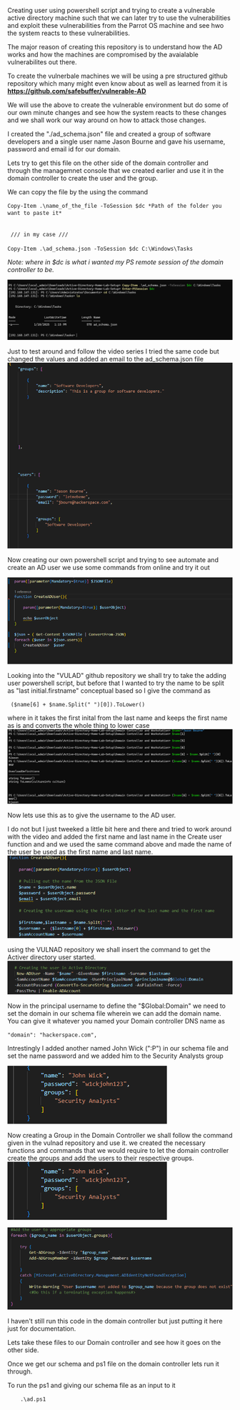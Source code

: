 Creating user using powershell script and trying to create a vulnerable active directory machine such that we can later try to use the vulnerabilities and exploit these vulnerabilities from the Parrot OS machine and see hwo the system reacts to these vulnerabilities. 

The major reason of creating this repository is to understand how the AD works and how the machines are compromised by the avaialable vulnerabilites out there. 

To create the vulnerbale machines we will be using a pre structured github repository which many might even know about as well as learned from it is **https://github.com/safebuffer/vulnerable-AD**

We will use the above to create the vulnerable environment but do some of our own minute changes and see how the system reacts to these changes and we shall work our way around on how to attack those changes.


I created the "./ad_schema.json" file and created a group of software developers and a single user name Jason Bourne and gave his username, password and email id for our domain. 

Lets try to get this file on the other side of the domain controller and through the managemnet console that we created earlier and use it in the domain controller to create the user and the group.

We can copy the file by the using the command 

```shell
Copy-Item .\name_of_the_file -ToSession $dc *Path of the folder you want to paste it*
 
 
 /// in my case ///

Copy-Item .\ad_schema.json -ToSession $dc C:\Windows\Tasks

```
*Note: where in $dc is what i wanted my PS remote session of the domain controller to be.*

![Copying the json file](./media/useradding.png)

Just to test around and follow the video series I tried the same code but changed the values and added an email to the ad_schema.json file
![adding the names to the json](json.png) 

Now creating our own powershell script and trying to see automate and create an AD user we use some commands from online and try it out 

![powershell](image.png)

Looking into the "VULAD" github repository we shall try to take the adding user powershell script, but before that I wanted to try the name to be split as "last initial.firstname" conceptual based so I give the command as 

```shell
 ($name[6] + $name.Split(" ")[0]).ToLower()

 ```

 where in it takes the first inital from the last name and keeps the first name as is and converts the whole thing to lower case 
 ![alt text](image-1.png)

 Now lets use this as to give the username to the AD user.

I do not but I just tweeked a little bit here and there and tried to work around with the video and  added the first name and last name in the Create user function and and we used the same command above and made the name of the user be used as the first name and last name.
![alt text](image-3.png)

using the VULNAD repository we shall insert the command to get the Activer directory user started.
![alt text](image-4.png)

Now in the principal username to define the "$Global:Domain" we need to set the domain in our schema file wherein we can add the domain name. You can give it whatever you named your Domain controller DNS name as

```shell
"domain": "hackerspace.com",
```
Intrestingly I added another named John Wick (":P") in our schema file and set the name password and we added him to the Security Analysts group

![alt text](image-5.png)


Now creating a Group in the Domain Controller we shall follow the command given in the vulnad repository and use it. we created the necessary functions and commands that we would require to let the domain controller create the groups and add the users to their respective groups. 
![alt text](image-6.png)

![alt text](image-7.png)

I haven't still run this code in the domain controller  but just putting it here just for documentation.


Lets take these files to our Domain controller and see how it goes on the other side.

Once we get our schema and ps1 file on the domain controller lets run it through.

To run the ps1 and giving our schema file as an input to it 

```shell
    .\ad.ps1
    
